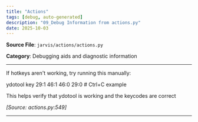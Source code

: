 ```yaml
---
title: "Actions"
tags: [debug, auto-generated]
description: "09_Debug Information from actions.py"
date: 2025-10-03
---
```


**Source File**: `jarvis/actions/actions.py`

**Category**: Debugging aids and diagnostic information

---

<a id="general-1"></a>

If hotkeys aren't working, try running this manually:

ydotool key 29:1 46:1 46:0 29:0  # Ctrl+C example

This helps verify that ydotool is working and the keycodes are correct

*[Source: actions.py:549]*

---
